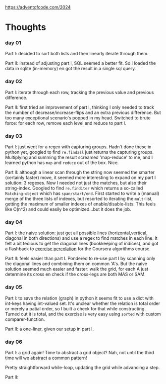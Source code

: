 https://adventofcode.com/2024

# Thoughts

### day 01

Part I: decided to sort both lists and then linearly iterate through them.

Part II: instead of adjusting part I, SQL seemed a better fit. So I loaded the data in sqlite (in-memory) en got the result in a single sql query.

### day 02

Part I: iterate through each row, tracking the previous value and previous difference.

Part II: first tried an improvement of part I, thinking I only needed to track the number of decrease/increase-flips and an extra previous difference. But too many exceptional scenario's popped in my head. Switched to brute force: for each row, remove each level and reduce to part I.

### day 03

Part I: just went for a regex with capturing groups. Hadn't done these in python yet, googled to find `re.findall` just returns the capturing groups. Multiplying and summing the result screamed 'map-reduce' to me, and I learned python has `map` and `reduce` out of the box. Nice.

Part II: although a linear scan through the string now seemed the smarter (certainly faster) move, it seemed more interesting to expand on my part I solution: 3 regexes. Now I needed not just the matches, but also their string-index. Googled to find `re.finditer` which returns a so-called `Matching-object` which has `span/start/end`. First started to write a (manual) merge of the three lists of indexes, but resorted to iterating the `mult`-list, getting the maximum of smaller indexes of enable/disable-lists. This feels like O(n^2) and could easily be optimized...but it does the job.

### day 04

Part I: the naive solution: just get all possible lines (horizontal,vertical, diagonal in both directions) and use a regex to find matches in each line. It felt a bit tedious to get the diagonal lines (bookkeeping of indices), and got a flashback to [exercise percolation](https://coursera.cs.princeton.edu/algs4/assignments/percolation/specification.php) for the Coursera algorithms course.

Part II: feels easier than part I. Pondered to re-use part I by scanning only the diagonal lines and combining them on common 'A's. But the naive solution seemed much easier and faster: walk the grid, for each A just determine its cross en check if the cross-legs are both MAS or SAM.

### day 05

Part I: to save the relation (graph) in python it seems fit to use a dict with int-keys having int-valued set. It's unclear whether the relation is total order or merely a patial order, so I built a check for that while constructing. Turned out it is total, and the exercise is very easy using `sorted` with custom comparer-function.

Part II: a one-liner, given our setup in part I.

### day 06

Part I: a grid again! Time to abstract a grid object? Nah, not until the third time will we abstract a common pattern!

Pretty straightforward while-loop, updating the grid while advancing a step.

Part II:
